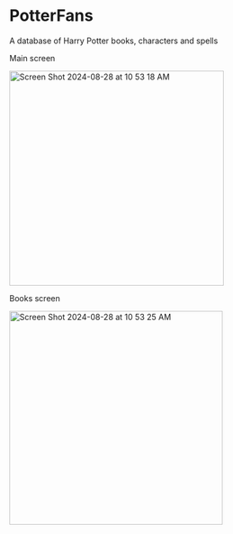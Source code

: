 # PotterFans
A database of Harry Potter books, characters and spells 

Main screen


<img width="381" alt="Screen Shot 2024-08-28 at 10 53 18 AM" src="https://github.com/user-attachments/assets/512285b4-3ea6-47f4-9d45-1ea0eb91bb61">

Books screen

<img width="379" alt="Screen Shot 2024-08-28 at 10 53 25 AM" src="https://github.com/user-attachments/assets/dba198ef-ecd0-4d44-a048-6f20f5cd787d">

